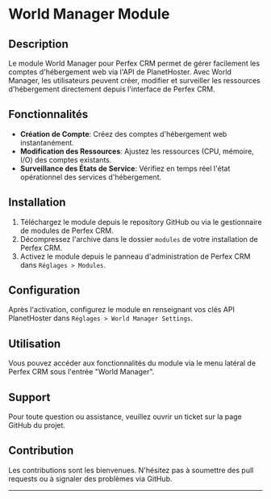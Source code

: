 # World Manager Module

## Description

Le module World Manager pour Perfex CRM permet de gérer facilement les comptes d'hébergement web via l'API de PlanetHoster. Avec World Manager, les utilisateurs peuvent créer, modifier et surveiller les ressources d'hébergement directement depuis l'interface de Perfex CRM.

## Fonctionnalités

- **Création de Compte**: Créez des comptes d'hébergement web instantanément.
- **Modification des Ressources**: Ajustez les ressources (CPU, mémoire, I/O) des comptes existants.
- **Surveillance des États de Service**: Vérifiez en temps réel l'état opérationnel des services d'hébergement.

## Installation

1. Téléchargez le module depuis le repository GitHub ou via le gestionnaire de modules de Perfex CRM.
2. Décompressez l'archive dans le dossier `modules` de votre installation de Perfex CRM.
3. Activez le module depuis le panneau d'administration de Perfex CRM dans `Réglages > Modules`.

## Configuration

Après l'activation, configurez le module en renseignant vos clés API PlanetHoster dans `Réglages > World Manager Settings`.

## Utilisation

Vous pouvez accéder aux fonctionnalités du module via le menu latéral de Perfex CRM sous l'entrée "World Manager".

## Support

Pour toute question ou assistance, veuillez ouvrir un ticket sur la page GitHub du projet.

## Contribution

Les contributions sont les bienvenues. N'hésitez pas à soumettre des pull requests ou à signaler des problèmes via GitHub.

---
